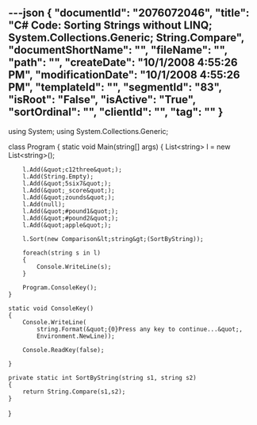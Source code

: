 ---json
{
  "documentId": "2076072046",
  "title": "C# Code: Sorting Strings without LINQ; System.Collections.Generic; String.Compare",
  "documentShortName": "",
  "fileName": "",
  "path": "",
  "createDate": "10/1/2008 4:55:26 PM",
  "modificationDate": "10/1/2008 4:55:26 PM",
  "templateId": "",
  "segmentId": "83",
  "isRoot": "False",
  "isActive": "True",
  "sortOrdinal": "",
  "clientId": "",
  "tag": ""
}
---

using System;
using System.Collections.Generic;

class Program
{
    static void Main(string[] args)
    {
        List&lt;string&gt; l = new List&lt;string&gt;();

        l.Add(&quot;c12three&quot;);
        l.Add(String.Empty);
        l.Add(&quot;5six7&quot;);
        l.Add(&quot;_score&quot;);
        l.Add(&quot;zounds&quot;);
        l.Add(null);
        l.Add(&quot;#pound1&quot;);
        l.Add(&quot;#pound2&quot;);
        l.Add(&quot;apple&quot;);

        l.Sort(new Comparison&lt;string&gt;(SortByString));

        foreach(string s in l)
        {
            Console.WriteLine(s);
        }

        Program.ConsoleKey();
    }

    static void ConsoleKey()
    {
        Console.WriteLine(
            string.Format(&quot;{0}Press any key to continue...&quot;,
            Environment.NewLine));

        Console.ReadKey(false);

    }

    private static int SortByString(string s1, string s2)
    {
        return String.Compare(s1,s2);
    }  
}

